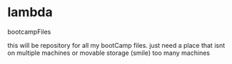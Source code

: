 # lambda
bootcampFiles

this will be repository for all my bootCamp files. just need a place that isnt on multiple machines or movable storage (smile) too many machines
